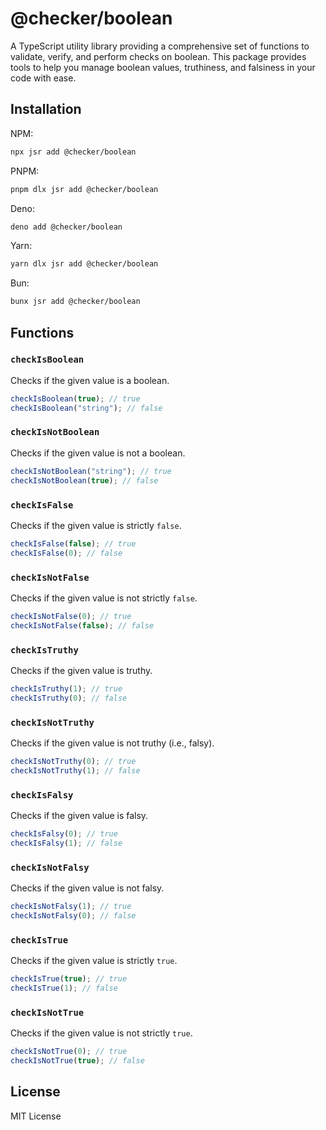 # @checker/boolean

A TypeScript utility library providing a comprehensive set of functions to
validate, verify, and perform checks on boolean. This package provides tools to
help you manage boolean values, truthiness, and falsiness in your code with
ease.

## Installation

NPM:

```bash
npx jsr add @checker/boolean
```

PNPM:

```bash
pnpm dlx jsr add @checker/boolean
```

Deno:

```bash
deno add @checker/boolean
```

Yarn:

```bash
yarn dlx jsr add @checker/boolean
```

Bun:

```bash
bunx jsr add @checker/boolean
```

## Functions

### `checkIsBoolean`

Checks if the given value is a boolean.

```ts
checkIsBoolean(true); // true
checkIsBoolean("string"); // false
```

### `checkIsNotBoolean`

Checks if the given value is not a boolean.

```ts
checkIsNotBoolean("string"); // true
checkIsNotBoolean(true); // false
```

### `checkIsFalse`

Checks if the given value is strictly `false`.

```ts
checkIsFalse(false); // true
checkIsFalse(0); // false
```

### `checkIsNotFalse`

Checks if the given value is not strictly `false`.

```ts
checkIsNotFalse(0); // true
checkIsNotFalse(false); // false
```

### `checkIsTruthy`

Checks if the given value is truthy.

```ts
checkIsTruthy(1); // true
checkIsTruthy(0); // false
```

### `checkIsNotTruthy`

Checks if the given value is not truthy (i.e., falsy).

```ts
checkIsNotTruthy(0); // true
checkIsNotTruthy(1); // false
```

### `checkIsFalsy`

Checks if the given value is falsy.

```ts
checkIsFalsy(0); // true
checkIsFalsy(1); // false
```

### `checkIsNotFalsy`

Checks if the given value is not falsy.

```ts
checkIsNotFalsy(1); // true
checkIsNotFalsy(0); // false
```

### `checkIsTrue`

Checks if the given value is strictly `true`.

```ts
checkIsTrue(true); // true
checkIsTrue(1); // false
```

### `checkIsNotTrue`

Checks if the given value is not strictly `true`.

```ts
checkIsNotTrue(0); // true
checkIsNotTrue(true); // false
```

## License

MIT License
